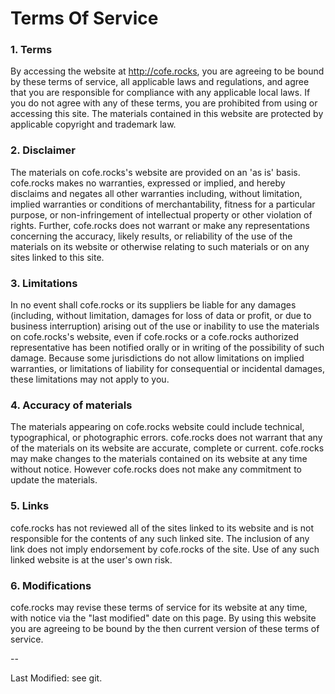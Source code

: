 # Terms Of Service

### 1. Terms

By accessing the website at http://cofe.rocks, you are agreeing to be
bound by these terms of service, all applicable laws and regulations,
and agree that you are responsible for compliance with any applicable
local laws. If you do not agree with any of these terms, you are
prohibited from using or accessing this site. The materials contained in
this website are protected by applicable copyright and trademark law.

### 2. Disclaimer

The materials on cofe.rocks's website are provided on an 'as is'
basis. cofe.rocks makes no warranties, expressed or implied, and hereby
disclaims and negates all other warranties including, without
limitation, implied warranties or conditions of merchantability, fitness
for a particular purpose, or non-infringement of intellectual property
or other violation of rights. Further, cofe.rocks does not warrant or
make any representations concerning the accuracy, likely results, or
reliability of the use of the materials on its website or otherwise
relating to such materials or on any sites linked to this site.

### 3. Limitations

In no event shall cofe.rocks or its suppliers be liable for any damages
(including, without limitation, damages for loss of data or profit, or
due to business interruption) arising out of the use or inability to use
the materials on cofe.rocks's website, even if cofe.rocks or a
cofe.rocks authorized representative has been notified orally or in
writing of the possibility of such damage. Because some jurisdictions do
not allow limitations on implied warranties, or limitations of liability
for consequential or incidental damages, these limitations may not apply
to you.

### 4. Accuracy of materials

The materials appearing on cofe.rocks website could include technical,
typographical, or photographic errors. cofe.rocks does not warrant that
any of the materials on its website are accurate, complete or current.
cofe.rocks may make changes to the materials contained on its website at
any time without notice. However cofe.rocks does not make any commitment
to update the materials.

### 5. Links

cofe.rocks has not reviewed all of the sites linked to its website and
is not responsible for the contents of any such linked site. The
inclusion of any link does not imply endorsement by cofe.rocks of the
site. Use of any such linked website is at the user's own risk.

### 6. Modifications

cofe.rocks may revise these terms of service for its website at any
time, with notice via the "last modified" date on this page. By using
this website you are agreeing to be bound by the then current version of
these terms of service.

--

Last Modified: see git.
